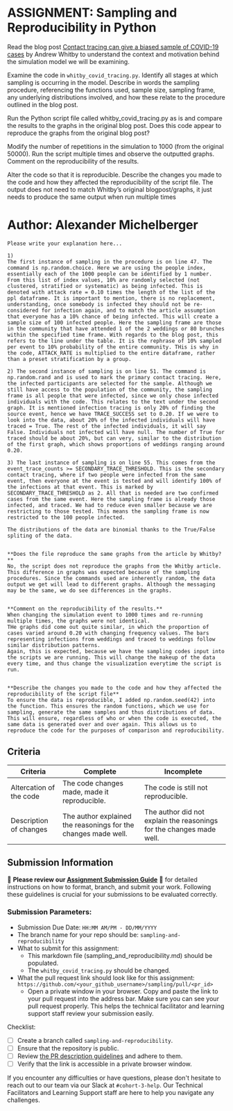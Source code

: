 # ASSIGNMENT: Sampling and Reproducibility in Python

Read the blog post [Contact tracing can give a biased sample of COVID-19 cases](https://andrewwhitby.com/2020/11/24/contact-tracing-biased/) by Andrew Whitby to understand the context and motivation behind the simulation model we will be examining.

Examine the code in `whitby_covid_tracing.py`. Identify all stages at which sampling is occurring in the model. Describe in words the sampling procedure, referencing the functions used, sample size, sampling frame, any underlying distributions involved, and how these relate to the procedure outlined in the blog post.

Run the Python script file called whitby_covid_tracing.py as is and compare the results to the graphs in the original blog post. Does this code appear to reproduce the graphs from the original blog post?

Modify the number of repetitions in the simulation to 1000 (from the original 50000). Run the script multiple times and observe the outputted graphs. Comment on the reproducibility of the results.

Alter the code so that it is reproducible. Describe the changes you made to the code and how they affected the reproducibility of the script file. The output does not need to match Whitby’s original blogpost/graphs, it just needs to produce the same output when run multiple times

# Author: Alexander Michelberger

```
Please write your explanation here...

1)
The first instance of sampling in the procedure is on line 47. The command is np.random.choice. Here we are using the people index, essentially each of the 1000 people can be identified by 1 number. From this list of index values, 10% are randomly selected (not clustered, stratified or systematic) as being infected. This is denoted with attack rate = 0.10 times the length of the list of the ppl dataframe. It is important to mention, there is no replacement, understanding, once somebody is infected they should not be re-considered for infection again, and to match the article assumption that everyone has a 10% chance of being infected. This will create a sample size of 100 infected people. Here the sampling frame are those in the community that have attended 1 of the 2 weddings or 80 brunches within the specified time frame. With regards to the blog post, this refers to the line under the table. It is the rephrase of 10% sampled per event to 10% probability of the entire community. THis is why in the code, ATTACK_RATE is multiplied to the entire dataframe, rather than a preset stratification by a group.  

2) The second instance of sampling is on line 51. The command is np.random.rand and is used to mark the primary contact tracing. Here, the infected participants are selected for the sample. Although we still have access to the population of the community, the sampling frame is all people that were infected, since we only chose infected individuals with the code. This relates to the text under the second graph. It is mentioned infection tracing is only 20% of finding the source event, hence we have TRACE_SUCCESS set to 0.20. If we were to look into the data, about 20% of the infected individuals will have traced = True. The rest of the infected individuals, it will say False. Individuals not infected will have null. The number of True for traced should be about 20%, but can very, similar to the distribution of the first graph, which shows proportions of weddings ranging around 0.20. 

3) The last instance of sampling is on line 55. This comes from the event_trace_counts >= SECONDARY_TRACE_THRESHOLD. This is the secondary contact tracing, where if two people were infected from the same event, then everyone at the event is tested and will identify 100% of the infections at that event. This is marked by SECONDARY_TRACE_THRESHOLD as 2. All that is needed are two confirmed cases from the same event. Here the sampling frame is already those infected, and traced. We had to reduce even smaller because we are restricting to those tested. This means the sampling frame is now restricted to the 100 people infected. 

The distributions of the data are binomial thanks to the True/False spliting of the data. 


**Does the file reproduce the same graphs from the article by Whitby?**
No, the script does not reproduce the graphs from the Whitby article. 
This difference in graphs was expected because of the sampling procedures. Since the commands used are inherently random, the data output we get will lead to different graphs. Although the messaging may be the same, we do see differences in the graphs. 


**Comment on the reproducibility of the results.**
When changing the simulation event to 1000 times and re-running multiple times, the graphs were not identical.  
THe graphs did come out quite similar, in which the proportion of cases varied around 0.20 with changing frequency values. The bars representing infections from weddings and traced to weddings follow similar distribution patterns.  
Again, this is expected, because we have the sampling codes input into the scripts we are running. This will change the makeup of the data every time, and thus change the visualization everytime the script is run. 


**Describe the changes you made to the code and how they affected the reproducibility of the script file**
To ensure the data is reproducible, I added np.random.seed(42) into the function. This ensures the random functions, which we use for sampling, generate the same samples and thus distributions of data.   
This will ensure, regardless of who or when the code is executed, the same data is generated over and over again. This allows us to reproduce the code for the purposes of comparison and reproducibility.
```


## Criteria

|Criteria|Complete|Incomplete|
|--------|----|----|
|Altercation of the code|The code changes made, made it reproducible.|The code is still not reproducible.|
|Description of changes|The author explained the reasonings for the changes made well.|The author did not explain the reasonings for the changes made well.|

## Submission Information

🚨 **Please review our [Assignment Submission Guide](https://github.com/UofT-DSI/onboarding/blob/main/onboarding_documents/submissions.md)** 🚨 for detailed instructions on how to format, branch, and submit your work. Following these guidelines is crucial for your submissions to be evaluated correctly.

### Submission Parameters:
* Submission Due Date: `HH:MM AM/PM - DD/MM/YYYY`
* The branch name for your repo should be: `sampling-and-reproducibility`
* What to submit for this assignment:
    * This markdown file (sampling_and_reproducibility.md) should be populated.
    * The `whitby_covid_tracing.py` should be changed.
* What the pull request link should look like for this assignment: `https://github.com/<your_github_username>/sampling/pull/<pr_id>`
    * Open a private window in your browser. Copy and paste the link to your pull request into the address bar. Make sure you can see your pull request properly. This helps the technical facilitator and learning support staff review your submission easily.

Checklist:
- [ ] Create a branch called `sampling-and-reproducibility`.
- [ ] Ensure that the repository is public.
- [ ] Review [the PR description guidelines](https://github.com/UofT-DSI/onboarding/blob/main/onboarding_documents/submissions.md#guidelines-for-pull-request-descriptions) and adhere to them.
- [ ] Verify that the link is accessible in a private browser window.

If you encounter any difficulties or have questions, please don't hesitate to reach out to our team via our Slack at `#cohort-3-help`. Our Technical Facilitators and Learning Support staff are here to help you navigate any challenges.
